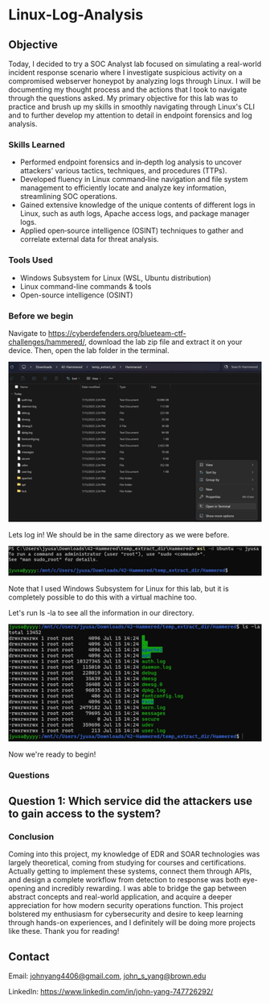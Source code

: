 # Linux-Log-Analysis

## Objective

Today, I decided to try a SOC Analyst lab focused on simulating a real-world incident response scenario where I investigate suspicious activity on a compromised webserver honeypot by analyzing logs through Linux. I will be documenting my thought process and the actions that I took to navigate through the questions asked. My primary objective for this lab was to practice and brush up my skills in smoothly navigating through Linux's CLI and to further develop my attention to detail in endpoint forensics and log analysis.

### Skills Learned

- Performed endpoint forensics and in‑depth log analysis to uncover attackers' various tactics, techniques, and procedures (TTPs).
- Developed fluency in Linux command‑line navigation and file system management to efficiently locate and analyze key information, streamlining SOC operations.
- Gained extensive knowledge of the unique contents of different logs in Linux, such as auth logs, Apache access logs, and package manager logs.
- Applied open‑source intelligence (OSINT) techniques to gather and correlate external data for threat analysis.

### Tools Used

- Windows Subsystem for Linux (WSL, Ubuntu distribution)
- Linux command-line commands & tools
- Open-source intelligence (OSINT)
  
### Before we begin

Navigate to https://cyberdefenders.org/blueteam-ctf-challenges/hammered/, download the lab zip file and extract it on your device. Then, open the lab folder in the terminal.

![alt text](OpenInTerminal.jpg)

Lets log in! We should be in the same directory as we were before.

![alt text](wsllogin.jpg)

Note that I used Windows Subsystem for Linux for this lab, but it is completely possible to do this with a virtual machine too.

Let's run ls -la to see all the information in our directory.

![alt text](DirectoryLS.jpg)

Now we're ready to begin!

### Questions

## Question 1: Which service did the attackers use to gain access to the system?



### Conclusion

Coming into this project, my knowledge of EDR and SOAR technologies was largely theoretical, coming from studying for courses and certifications. Actually getting to implement these systems, connect them through APIs, and design a complete workflow from detection to response was both eye-opening and incredibly rewarding. I was able to bridge the gap between abstract concepts and real-world application, and acquire a deeper appreciation for how modern security operations function. This project bolstered my enthusiasm for cybersecurity and desire to keep learning through hands-on experiences, and I definitely will be doing more projects like these. Thank you for reading!

## Contact

Email: <johnyang4406@gmail.com>, <john_s_yang@brown.edu>

LinkedIn: <https://www.linkedin.com/in/john-yang-747726292/>
